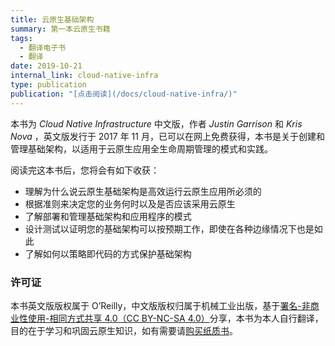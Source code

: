 ```yaml
---
title: 云原生基础架构
summary: 第一本云原生书籍
tags:
  - 翻译电子书
  - 翻译
date: 2019-10-21
internal_link: cloud-native-infra
type: publication
publication: "[点击阅读](/docs/cloud-native-infra/)"
---
```


本书为 *Cloud Native Infrastructure* 中文版，作者 *Justin Garrison* 和 *Kris Nova* ，英文版发行于 2017 年 11 月，已可以在网上免费获得，本书是关于创建和管理基础架构，以适用于云原生应用全生命周期管理的模式和实践。

阅读完这本书后，您将会有如下收获：

- 理解为什么说云原生基础架构是高效运行云原生应用所必须的
- 根据准则来决定您的业务何时以及是否应该采用云原生
- 了解部署和管理基础架构和应用程序的模式
- 设计测试以证明您的基础架构可以按预期工作，即使在各种边缘情况下也是如此
- 了解如何以策略即代码的方式保护基础架构

### 许可证

本书英文版版权属于 O’Reilly，中文版版权归属于机械工业出版，基于[署名-非商业性使用-相同方式共享 4.0（CC BY-NC-SA 4.0）](https://creativecommons.org/licenses/by-nc-sa/4.0/deed.zh)分享，本书为本人自行翻译，目的在于学习和巩固云原生知识，如有需要请[购买纸质书](https://item.jd.com/12432007.html)。
